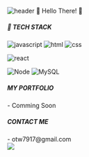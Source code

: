 ![header](https://capsule-render.vercel.app/api?type=Waving&color=41b1d3&height=200&section=header&text=TAEKWON's%20GITHUB&fontSize=40)
👋 Hello There! 👋

<div class="techStack">
    <h5> 🚀  TECH STACK </h5>
    <p>
        <img alt ="javascript" src="https://img.shields.io/badge/JavaScript-F7DF1E?style=flat-square&logo=JavaScript&logoColor=black"/>
        <img alt ="html" src="https://img.shields.io/badge/HTML5-E34F26?style=flat-square&logo=HTML5&logoColor=white"/> 
        <img alt ="css" src="https://img.shields.io/badge/CSS3-1572B6?style=flat-square&logo=CSS3&logoColor=white"/>
    </p>
    <p>
        <img alt ="react" src="https://img.shields.io/badge/React-61DAFB?style=flat-squar&logo=React&logoColor=black" />
    </p>
    <p>
        <img alt ="Node" src="https://img.shields.io/badge/Node.js-339933?style=flat-square&logo=Node.js&logoColor=white"/> 
        <img alt ="MySQL" src="https://img.shields.io/badge/MySQL-4479A1?style=flat-square&logo=MySQL&logoColor=white"/>
    </p>
</div>

<h5> MY PORTFOLIO</h5>
- Comming Soon
<h5> CONTACT ME</h5>
- otw7917@gmail.com
<div class="githubStates">
    <a href="https://github.com/otw7917">
        <img align="center" src="https://github-readme-stats.vercel.app/api?username=otw7917&show_icons=true" />
    </a>
    <!-- <a href="https://github.com/otw7917">
        <img align="center" src="https://github-readme-stats.vercel.app/api/top-langs/?username=otw7917&layout=compact" />
    </a> -->
<div>
